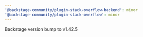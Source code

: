 ```yaml
---
'@backstage-community/plugin-stack-overflow-backend': minor
'@backstage-community/plugin-stack-overflow': minor
---
```


Backstage version bump to v1.42.5
